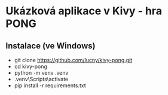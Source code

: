 # Ukázková aplikace v Kivy - hra PONG

## Instalace (ve Windows)
* git clone https://github.com/lucny/kivy-pong.git
* cd kivy-pong
* python -m venv .venv
* .venv\Scripts\activate
* pip install -r requirements.txt